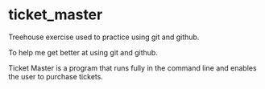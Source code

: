 # ticket_master
Treehouse exercise used to practice using git and github.

To help me get better at using git and github.

Ticket Master is a program that runs fully in the command line and enables the user to purchase tickets.
